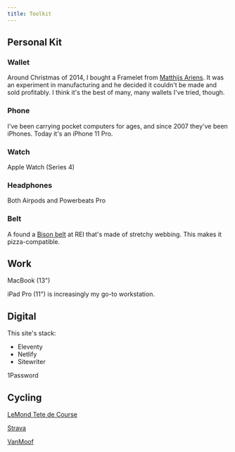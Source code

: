 ```yaml
---
title: Toolkit
---
```


<!--

  https://aaronparecki.com/life-stack/
 -->

## Personal Kit

### Wallet

Around Christmas of 2014, I bought a Framelet from [Matthijs Ariens](https://www.demeneer.nl/). It was an experiment in manufacturing and he decided it couldn't be made and sold profitably. I think it's the best of many, many wallets I've tried, though.

### Phone

I've been carrying pocket computers for ages, and since 2007 they've been iPhones. Today it's an iPhone 11 Pro.

### Watch

Apple Watch (Series 4)

### Headphones

Both Airpods and Powerbeats Pro

### Belt

A found a [Bison belt](https://bisondesigns.com/products/30mm-catch-and-release&#8482;-gun-metal-buckle) at REI that's made of stretchy webbing. This makes it pizza-compatible.


## Work

MacBook (13")

iPad Pro (11") is increasingly my go-to workstation.


## Digital

This site's stack:
- Eleventy
- Netlify
- Sitewriter

1Password


## Cycling

[LeMond Tete de Course](lemond.html)

[Strava](https://www.strava.com/athletes/692260)

[VanMoof](https://www.vanmoof.com/en_nl/bikes/standard-step-in)
